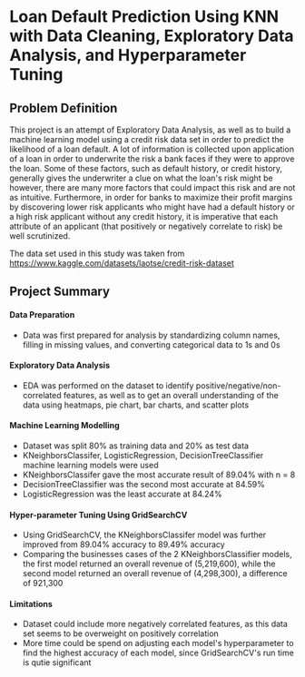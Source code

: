 # Loan Default Prediction Using KNN with Data Cleaning, Exploratory Data Analysis, and Hyperparameter Tuning



## Problem Definition
This project is an attempt of Exploratory Data Analysis, as well as to build a machine learning model using a credit risk data set in order to predict the likelihood of a loan default. A lot of information is collected upon application of a loan in order to underwrite the risk a bank faces if they were to approve the loan. Some of these factors, such as default history, or credit history, generally gives the underwriter a clue on what the loan's risk might be however, there are many more factors that could impact this risk and are not as intuitive. Furthermore, in order for banks to maximize their profit margins by discovering lower risk applicants who might have had a default history or a high risk applicant without any credit history, it is imperative that each attribute of an applicant (that positively or negatively correlate to risk) be well scrutinized.

The data set used in this study was taken from https://www.kaggle.com/datasets/laotse/credit-risk-dataset

## Project Summary
#### Data Preparation
- Data was first prepared for analysis by standardizing column names, filling in missing values, and converting categorical data to 1s and 0s

#### Exploratory Data Analysis
- EDA was performed on the dataset to identify positive/negative/non-correlated features, as well as to get an overall understanding of the data using heatmaps, pie chart, bar charts, and scatter plots

#### Machine Learning Modelling
- Dataset was split 80% as training data and 20% as test data
- KNeighborsClassifer, LogisticRegression, DecisionTreeClassifier machine learning models were used
- KNeighborsClassifer gave the most accurate result of 89.04% with n = 8
- DecisionTreeClassifier was the second most accurate at 84.59%
- LogisticRegression was the least accurate at 84.24%

#### Hyper-parameter Tuning Using GridSearchCV
- Using GridSearchCV, the KNeighborsClassifer model was further improved from 89.04% accuracy to 89.49% accuracy
- Comparing the businesses cases of the 2 KNeighborsClassifier models, the first model returned an overall revenue of (5,219,600), while the second model returned an overall revenue of (4,298,300), a difference of 921,300

#### Limitations
- Dataset could include more negatively correlated features, as this data set seems to be overweight on positively correlation
- More time could be spend on adjusting each model's hyperparameter to find the highest accuracy of each model, since GridSearchCV's run time is qutie significant
